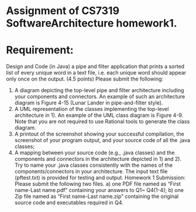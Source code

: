 # Assignment of CS7319 SoftwareArchitecture homework1.
# Requirement:
Design and Code (in Java) a pipe and filter application that prints a sorted list of
every unique word in a text file, i.e. each unique word should appear only once on
the output. (4.5 points)
Please submit the following:
1) A diagram depicting the top-level pipe and filter architecture including your
components and connectors. An example of such an architecture diagram is
Figure 4-15 (Lunar Lander in pipe-and-filter style).
2) A UML representation of the classes implementing the top-level architecture in 1).
An example of the UML class diagram is Figure 4-9. Note that you are not
required to use Rational tools to generate the class diagram.
3) A printout of the screenshot showing your successful compilation, the screenshot
of your program output, and your source code of all the .java classes;
4) A mapping between your source code (e.g., .java classes) and the components and
connectors in the architecture depicted in 1) and 2).
Try to name your .java classes consistently with the names of the
components/connectors in your architecture.
The input text file (pftest.txt) is provided for testing and output.
Homework 1 Submission:
Please submit the following two files.
a) one PDF file named as “First name-Last name.pdf” containing your answers to
Q1~ Q4(1-4);
b) one Zip file named as “First name-Last name.zip” containing the original source
code and executables required in Q4.
